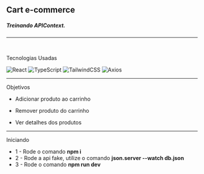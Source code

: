 

## Cart e-commerce

##### Treinando APIContext.
<hr>
<br>
<p>Tecnologias Usadas</p>

![React](https://img.shields.io/badge/react-%2320232a.svg?style=for-the-badge&logo=react&logoColor=%2361DAFB) ![TypeScript](https://img.shields.io/badge/typescript-%23007ACC.svg?style=for-the-badge&logo=typescript&logoColor=white) ![TailwindCSS](https://img.shields.io/badge/tailwindcss-%2338B2AC.svg?style=for-the-badge&logo=tailwind-css&logoColor=white) ![Axios](https://img.shields.io/badge/Axios-5A29E4.svg?style=for-the-badge&logo=Axios&logoColor=white)

<hr>

<p>Objetivos</p>

- Adicionar produto ao carrinho

- Remover produto do carrinho

- Ver detalhes dos produtos
<hr>

<p>Iniciando</p>

- 1 - Rode o comando  <b>npm i</b>
- 2 - Rode a api fake, utilize o comando <b>json.server --watch db.json</b>
- 3 - Rode o comando  <b>npm run dev</b>


